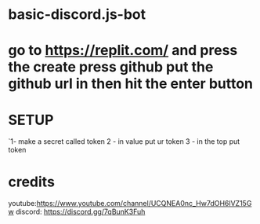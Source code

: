 # basic-discord.js-bot
# go to https://replit.com/ and press the create press github put the github url in then hit the enter button


# SETUP
`1- make a secret called token
2 - in value put ur token
3 - in the top put token

# credits
youtube:https://www.youtube.com/channel/UCQNEA0nc_Hw7dOH6lVZ15Gw
discord: https://discord.gg/7qBunK3Fuh
